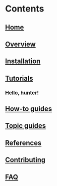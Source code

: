 # Contents

## [Home](Home)

## [Overview](Overview)

## [Installation](Installation)

## [Tutorials](Tutorials)

### [Hello, hunter!](Hello-Hunter)

## [How-to guides](How‐to-Guides)

## [Topic guides](Topic-Guides)

## [References](References)

## [Contributing](Contributing)

## [FAQ](FAQ)
